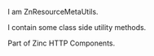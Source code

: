I am ZnResourceMetaUtils.

I contain some class side utility methods.

Part of Zinc HTTP Components.